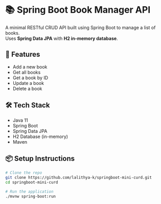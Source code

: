 # 📚 Spring Boot Book Manager API

A minimal RESTful CRUD API built using Spring Boot to manage a list of books.  
Uses **Spring Data JPA** with **H2 in-memory database**.

## 🚀 Features

- Add a new book
- Get all books
- Get a book by ID
- Update a book
- Delete a book

## 🛠️ Tech Stack

- Java 11
- Spring Boot
- Spring Data JPA
- H2 Database (in-memory)
- Maven

## 📦 Setup Instructions

```bash
# Clone the repo
git clone https://github.com/lalithya-k/springboot-mini-curd.git
cd springboot-mini-curd

# Run the application
./mvnw spring-boot:run
